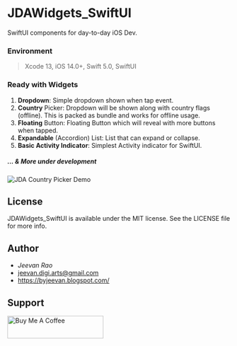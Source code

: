 # JDAWidgets_SwiftUI #
SwiftUI components for day-to-day iOS Dev.

### Environment
> Xcode 13, iOS 14.0+, Swift 5.0, SwiftUI

### Ready with Widgets ###

1. **Dropdown**: Simple dropdown shown when tap event.
2. **Country** Picker: Dropdown will be shown along with country flags (offline). This is packed as bundle and works for offline usage.
3. **Floating** Button: Floating Button which will reveal with more buttons when tapped.
4. **Expandable** (Accordion) List: List that can expand or collapse.
5. **Basic Activity Indicator**: Simplest Activity indicator for SwiftUI.

##### ... & More under development 

![JDA Country Picker Demo](https://github.com/byJeevan/JDAWidgets_SwiftUI/blob/master/demo.gif)


## License ##
JDAWidgets_SwiftUI is available under the MIT license. See the LICENSE file for more info.

## Author ##
- *Jeevan Rao*
- jeevan.digi.arts@gmail.com
- https://byjeevan.blogspot.com/

## Support ##
<a href="https://www.buymeacoffee.com/jeevan" target="_blank"><img src="https://cdn.buymeacoffee.com/buttons/default-white.png" alt="Buy Me A Coffee" style="height: 51px !important;width: 217px !important;" ></a>
